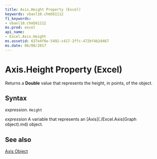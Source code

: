 ```yaml
---
title: Axis.Height Property (Excel)
keywords: vbaxl10.chm561112
f1_keywords:
- vbaxl10.chm561112
ms.prod: excel
api_name:
- Excel.Axis.Height
ms.assetid: 637e4f6e-5492-c417-2ffc-472bf4b2d467
ms.date: 06/08/2017
---
```



# Axis.Height Property (Excel)

Returns a  **Double** value that represents the height, in points, of the object.


## Syntax

 _expression_. `Height`

 _expression_ A variable that represents an [Axis](./Excel.Axis(Graph object).md) object.


## See also


[Axis Object](Excel.Axis(object).md)

